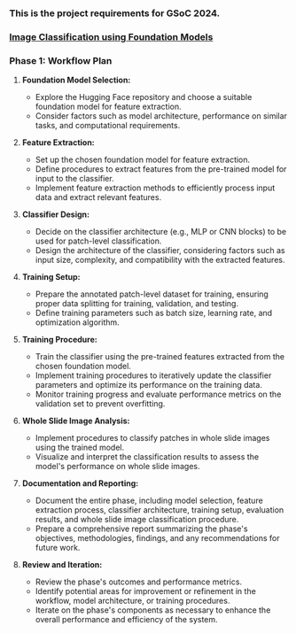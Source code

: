 ### This is the project requirements for GSoC 2024.

### [Image Classification using Foundation Models](https://github.com/camicroscope/GSOC?tab=readme-ov-file#image-classification-using-foundation-models)

### Phase 1: Workflow Plan

1. **Foundation Model Selection:**
   - Explore the Hugging Face repository and choose a suitable foundation model for feature extraction.
   - Consider factors such as model architecture, performance on similar tasks, and computational requirements.

2. **Feature Extraction:**
   - Set up the chosen foundation model for feature extraction.
   - Define procedures to extract features from the pre-trained model for input to the classifier.
   - Implement feature extraction methods to efficiently process input data and extract relevant features.

3. **Classifier Design:**
   - Decide on the classifier architecture (e.g., MLP or CNN blocks) to be used for patch-level classification.
   - Design the architecture of the classifier, considering factors such as input size, complexity, and compatibility with the extracted features.

4. **Training Setup:**
   - Prepare the annotated patch-level dataset for training, ensuring proper data splitting for training, validation, and testing.
   - Define training parameters such as batch size, learning rate, and optimization algorithm.

5. **Training Procedure:**
   - Train the classifier using the pre-trained features extracted from the chosen foundation model.
   - Implement training procedures to iteratively update the classifier parameters and optimize its performance on the training data.
   - Monitor training progress and evaluate performance metrics on the validation set to prevent overfitting.

6. **Whole Slide Image Analysis:**
   - Implement procedures to classify patches in whole slide images using the trained model.
   - Visualize and interpret the classification results to assess the model's performance on whole slide images.

7. **Documentation and Reporting:**
   - Document the entire phase, including model selection, feature extraction process, classifier architecture, training setup, evaluation results, and whole slide image classification procedure.
   - Prepare a comprehensive report summarizing the phase's objectives, methodologies, findings, and any recommendations for future work.

8. **Review and Iteration:**
   - Review the phase's outcomes and performance metrics.
   - Identify potential areas for improvement or refinement in the workflow, model architecture, or training procedures.
   - Iterate on the phase's components as necessary to enhance the overall performance and efficiency of the system.

